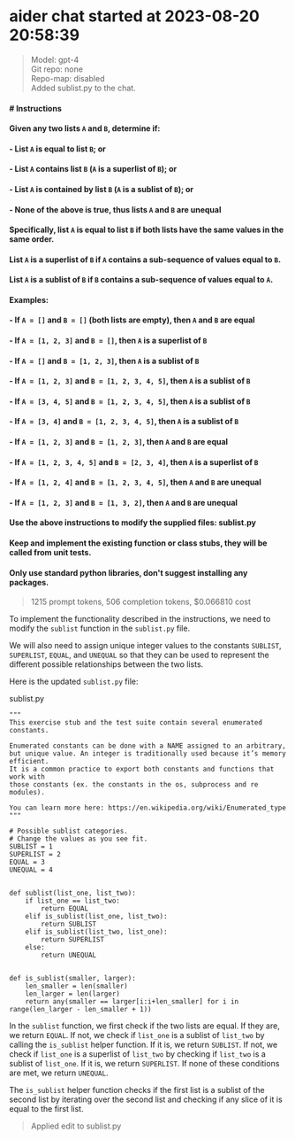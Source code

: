 
# aider chat started at 2023-08-20 20:58:39

> Model: gpt-4  
> Git repo: none  
> Repo-map: disabled  
> Added sublist.py to the chat.  

#### # Instructions  
####   
#### Given any two lists `A` and `B`, determine if:  
####   
#### - List `A` is equal to list `B`; or  
#### - List `A` contains list `B` (`A` is a superlist of `B`); or  
#### - List `A` is contained by list `B` (`A` is a sublist of `B`); or  
#### - None of the above is true, thus lists `A` and `B` are unequal  
####   
#### Specifically, list `A` is equal to list `B` if both lists have the same values in the same order.  
#### List `A` is a superlist of `B` if `A` contains a sub-sequence of values equal to `B`.  
#### List `A` is a sublist of `B` if `B` contains a sub-sequence of values equal to `A`.  
####   
#### Examples:  
####   
#### - If `A = []` and `B = []` (both lists are empty), then `A` and `B` are equal  
#### - If `A = [1, 2, 3]` and `B = []`, then `A` is a superlist of `B`  
#### - If `A = []` and `B = [1, 2, 3]`, then `A` is a sublist of `B`  
#### - If `A = [1, 2, 3]` and `B = [1, 2, 3, 4, 5]`, then `A` is a sublist of `B`  
#### - If `A = [3, 4, 5]` and `B = [1, 2, 3, 4, 5]`, then `A` is a sublist of `B`  
#### - If `A = [3, 4]` and `B = [1, 2, 3, 4, 5]`, then `A` is a sublist of `B`  
#### - If `A = [1, 2, 3]` and `B = [1, 2, 3]`, then `A` and `B` are equal  
#### - If `A = [1, 2, 3, 4, 5]` and `B = [2, 3, 4]`, then `A` is a superlist of `B`  
#### - If `A = [1, 2, 4]` and `B = [1, 2, 3, 4, 5]`, then `A` and `B` are unequal  
#### - If `A = [1, 2, 3]` and `B = [1, 3, 2]`, then `A` and `B` are unequal  
####   
#### ####  
####   
#### Use the above instructions to modify the supplied files: sublist.py  
#### Keep and implement the existing function or class stubs, they will be called from unit tests.  
#### Only use standard python libraries, don't suggest installing any packages.  
> 1215 prompt tokens, 506 completion tokens, $0.066810 cost  

To implement the functionality described in the instructions, we need to modify the `sublist` function in the `sublist.py` file. 

We will also need to assign unique integer values to the constants `SUBLIST`, `SUPERLIST`, `EQUAL`, and `UNEQUAL` so that they can be used to represent the different possible relationships between the two lists.

Here is the updated `sublist.py` file:

sublist.py
```
"""
This exercise stub and the test suite contain several enumerated constants.

Enumerated constants can be done with a NAME assigned to an arbitrary,
but unique value. An integer is traditionally used because it’s memory
efficient.
It is a common practice to export both constants and functions that work with
those constants (ex. the constants in the os, subprocess and re modules).

You can learn more here: https://en.wikipedia.org/wiki/Enumerated_type
"""

# Possible sublist categories.
# Change the values as you see fit.
SUBLIST = 1
SUPERLIST = 2
EQUAL = 3
UNEQUAL = 4


def sublist(list_one, list_two):
    if list_one == list_two:
        return EQUAL
    elif is_sublist(list_one, list_two):
        return SUBLIST
    elif is_sublist(list_two, list_one):
        return SUPERLIST
    else:
        return UNEQUAL


def is_sublist(smaller, larger):
    len_smaller = len(smaller)
    len_larger = len(larger)
    return any(smaller == larger[i:i+len_smaller] for i in range(len_larger - len_smaller + 1))
```

In the `sublist` function, we first check if the two lists are equal. If they are, we return `EQUAL`. If not, we check if `list_one` is a sublist of `list_two` by calling the `is_sublist` helper function. If it is, we return `SUBLIST`. If not, we check if `list_one` is a superlist of `list_two` by checking if `list_two` is a sublist of `list_one`. If it is, we return `SUPERLIST`. If none of these conditions are met, we return `UNEQUAL`.

The `is_sublist` helper function checks if the first list is a sublist of the second list by iterating over the second list and checking if any slice of it is equal to the first list.

> Applied edit to sublist.py  
